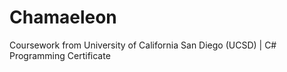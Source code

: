 # Chamaeleon
Coursework from University of California San Diego (UCSD) | C# Programming Certificate
